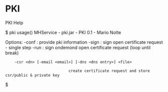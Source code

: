 # PKI
PKI Help


$ pki
 usage()
MHService - pki.jar - PKI 0.1 - Mario Nolte

Options:
        -conf <config-file>     :       provide pki information
        -sign                   :       sign open certificate request - single step
        -run                    :       sign ondemond open certificate request (loop until break)

        -csr <dn> [-email <email>] [-dns <dns entry>] <file>

                                create certificate request and store csr/public & private key

$
